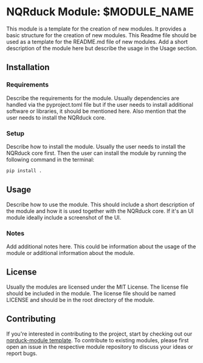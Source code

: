 # NQRduck Module: $MODULE_NAME

This module  is a template for the creation of new modules. It provides a basic structure for the creation of new modules.
This Readme file should be used as a template for the README.md file of new modules.
Add a short description of the module here but describe the usage in the Usage section.

## Installation

### Requirements

Describe the requirements for the module. Usually dependencies are handled via the pyproject.toml file but if the user needs to install additional software or libraries, it should be mentioned here. Also mention that the user needs to install the NQRduck core.

### Setup

Describe how to install the module. Usually the user needs to install the NQRduck core first. Then the user can install the module by running the following command in the terminal:

```bash
pip install .
```

## Usage

Describe how to use the module. This should include a short description of the module and how it is used together with the NQRduck core.
If it's an UI module ideally include a screenshot of the UI.

### Notes

Add additional notes here. This could be information about the usage of the module or additional information about the module.

## License

Usually the modules are licensed under the MIT License. The license file should be included in the module. The license file should be named LICENSE and should be in the root directory of the module.

## Contributing

If you're interested in contributing to the project, start by checking out our [nqrduck-module template](https://git.private.coffee/nqrduck/nqrduck-module). To contribute to existing modules, please first open an issue in the respective module repository to discuss your ideas or report bugs.
